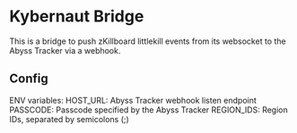 # Kybernaut Bridge

This is a bridge to push zKillboard littlekill events from its websocket to the Abyss Tracker via a webhook.

## Config

ENV variables:
HOST_URL: Abyss Tracker webhook listen endpoint
PASSCODE: Passcode specified by the Abyss Tracker
REGION_IDS: Region IDs, separated by semicolons (;)